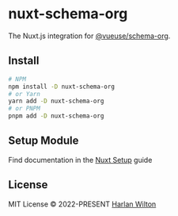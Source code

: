 # nuxt-schema-org

The Nuxt.js integration for [@vueuse/schema-org](https://github.com/vueuse/schema-org).

## Install

```bash
# NPM
npm install -D nuxt-schema-org
# or Yarn
yarn add -D nuxt-schema-org
# or PNPM
pnpm add -D nuxt-schema-org
```

## Setup Module

Find documentation in the [Nuxt Setup](https://vue-schema-org.netlify.app/guide/setup/nuxt.html) guide

## License

MIT License © 2022-PRESENT [Harlan Wilton](https://github.com/harlan-zw)

